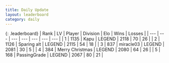 ```yaml
---
title: Daily Update
layout: leaderboard
category: daily
---
```


{: .leaderboard}
| Rank | LV | Player | Division | Elo | Wins | Losses |
| --- | --- | --- | --- | --- | --- | --- |
| <span data-change="1">1</span> | 1135 | <span title="ID: 204953">Kapu</span> | LEGEND | <span data-change="20">2118</span> | <span data-change="15">70</span> | <span data-change="5">26</span> |
| <span data-change="-1">2</span> | 1126 | <span title="ID: 203132">Sparing alt</span> | LEGEND | <span data-change="0">2115</span> | <span data-change="0">54</span> | <span data-change="0">18</span> |
| <span data-change="3">3</span> | 837 | <span title="ID: 416373">miracle03</span> | LEGEND | <span data-change="30">2081</span> | <span data-change="6">30</span> | <span data-change="1">5</span> |
| <span data-change="0">4</span> | 384 | <span title="ID: 382502">Merry Christmas</span> | LEGEND | <span data-change="12">2080</span> | <span data-change="13">64</span> | <span data-change="8">26</span> |
| <span data-change="-2">5</span> | 168 | <span title="ID: 421732">PassingGrade</span> | LEGEND | <span data-change="-29">2067</span> | <span data-change="5">80</span> | <span data-change="5">21</span> |